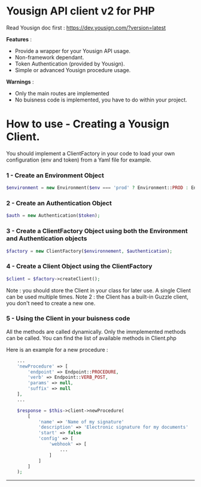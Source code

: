 # Yousign API client v2 for PHP

Read Yousign doc first : https://dev.yousign.com/?version=latest

**Features** :
- Provide a wrapper for your Yousign API usage.
- Non-framework dependant.
- Token Authentication (provided by Yousign).
- Simple or advanced Yousign procedure usage.

**Warnings** :
- Only the main routes are implemented
- No buisness code is implemented, you have to do within your project.

# How to use - Creating a Yousign Client.

You should implement a ClientFactory in your code to load your own configuration (env and token) from a Yaml file for example.

### 1 - Create an Environment Object
```php
$environment = new Environment($env === 'prod' ? Environment::PROD : Environment::DEMO);
```

### 2 - Create an Authentication Object
```php
$auth = new Authentication($token);
```

### 3 - Create a ClientFactory Object using both the Environment and Authentication objects
```php
$factory = new ClientFactory($environnement, $authentication);
```

### 4 - Create a Client Object using the ClientFactory
```php
$client = $factory->createClient();
```

Note : you should store the Client in your class for later use. A single Client can be used multiple times.
Note 2 : the Client has a built-in Guzzle client, you don't need to create a new one.

### 5 - Using the Client in your buisness code
All the methods are called dynamically. Only the immplemented methods can be called.
You can find the list of available methods in Client.php

Here is an example for a new procedure :

```php
    ...
    'newProcedure' => [
        'endpoint' => Endpoint::PROCEDURE,
        'verb' => Endpoint::VERB_POST,
        'params' => null,
        'suffix' => null
    ],
    ...
```

```php
    $response = $this->client->newProcedure(
        [
            'name' => 'Name of my signature'
            'description' => 'Electronic signature for my documents'
            'start' => false
            'config' => [
                'webhook' => [
                    ...
                ]
            ]
        ]
    );

```
______________

